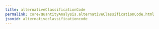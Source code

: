 ```yaml
---
title: alternativeClassificationCode
permalink: core/QuantityAnalysis.alternativeClassificationCode.html
jsonid: alternativeclassificationcode
---
```

